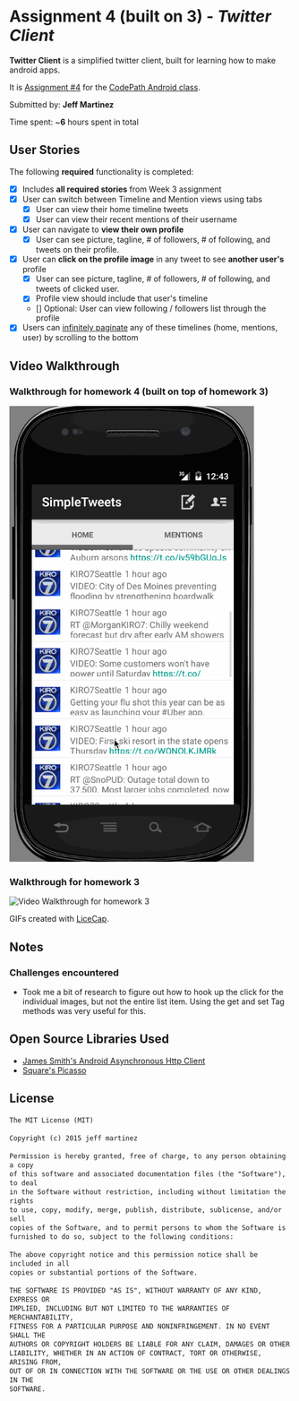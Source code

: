 # Assignment 4 (built on 3) - *Twitter Client*

**Twitter Client** is a simplified twitter client, built for learning how to make android apps.

It is [Assignment #4](http://courses.codepath.com/courses/intro_to_android/unit/4#!assignment) for the [CodePath Android class](https://codepath.com/androidbootcamp).

Submitted by: **Jeff Martinez**

Time spent: ~**6** hours spent in total

## User Stories

The following **required** functionality is completed:

* [X] Includes **all required stories** from Week 3 assignment
* [X] User can switch between Timeline and Mention views using tabs
    * [X] User can view their home timeline tweets
    * [X] User can view their recent mentions of their username
* [X] User can navigate to **view their own profile**
    * [X] User can see picture, tagline, # of followers, # of following, and tweets on their profile.
* [X] User can **click on the profile image** in any tweet to see **another user's** profile
    * [X] User can see picture, tagline, # of followers, # of following, and tweets of clicked user.
    * [X] Profile view should include that user's timeline
    * [] Optional: User can view following / followers list through the profile
* [X] Users can [infinitely paginate](http://guides.codepath.com/android/Endless-Scrolling-with-AdapterViews) any of these timelines (home, mentions, user) by scrolling to the bottom

## Video Walkthrough

### Walkthrough for homework 4 (built on top of homework 3)

![Video Walkthrough for homework 4](walkthrough_hw4.gif)

### Walkthrough for homework 3

![Video Walkthrough for homework 3](walkthrough.gif)

GIFs created with [LiceCap](http://www.cockos.com/licecap/).

## Notes

### Challenges encountered

* Took me a bit of research to figure out how to hook up the click for the individual images, but not the entire list item. Using the get and set Tag methods was very useful for this.

## Open Source Libraries Used

* [James Smith's Android Asynchronous Http Client](http://loopj.com/android-async-http/)
* [Square's Picasso](http://square.github.io/picasso/)

## License

    The MIT License (MIT)

	Copyright (c) 2015 jeff martinez
	
	Permission is hereby granted, free of charge, to any person obtaining a copy
	of this software and associated documentation files (the "Software"), to deal
	in the Software without restriction, including without limitation the rights
	to use, copy, modify, merge, publish, distribute, sublicense, and/or sell
	copies of the Software, and to permit persons to whom the Software is
	furnished to do so, subject to the following conditions:
	
	The above copyright notice and this permission notice shall be included in all
	copies or substantial portions of the Software.
	
	THE SOFTWARE IS PROVIDED "AS IS", WITHOUT WARRANTY OF ANY KIND, EXPRESS OR
	IMPLIED, INCLUDING BUT NOT LIMITED TO THE WARRANTIES OF MERCHANTABILITY,
	FITNESS FOR A PARTICULAR PURPOSE AND NONINFRINGEMENT. IN NO EVENT SHALL THE
	AUTHORS OR COPYRIGHT HOLDERS BE LIABLE FOR ANY CLAIM, DAMAGES OR OTHER
	LIABILITY, WHETHER IN AN ACTION OF CONTRACT, TORT OR OTHERWISE, ARISING FROM,
	OUT OF OR IN CONNECTION WITH THE SOFTWARE OR THE USE OR OTHER DEALINGS IN THE
	SOFTWARE.
